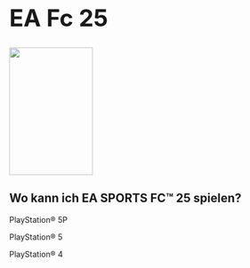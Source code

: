 <h1>
<h1 style="font-size:300%;">EA Fc 25</h1>
<img src="https://github.com/user-attachments/assets/9d7e64b0-6b9a-4e72-bf57-2285eeea5a5b" width="150" height="230">


<h2>Wo kann ich EA SPORTS FC™ 25 spielen?</h2>
<p>PlayStation® 5P</p>
<p>PlayStation® 5
<p>PlayStation® 4</p>





